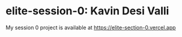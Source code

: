 # elite-session-0: Kavin Desi Valli
My session 0 project is available at https://elite-section-0.vercel.app

